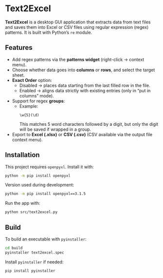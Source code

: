 # Text2Excel

**Text2Excel** is a desktop GUI application that extracts data from text files and saves them into Excel or CSV files using regular expression (regex) patterns. It is built with Python’s `re` module.

## Features
- Add regex patterns via the **patterns widget** (right-click → context menu).  
- Choose whether data goes into **columns** or **rows**, and select the target sheet.  
- **Exact Order** option:  
  - Disabled → places data starting from the last filled row in the file.  
  - Enabled → aligns data strictly with existing entries (only in “put in columns” mode).  
- Support for regex **groups**:  
  - Example:  
    ```regex
    \w{5}(\d)
    ```  
    This matches 5 word characters followed by a digit, but only the digit will be saved if wrapped in a group.  
- Export to **Excel (.xlsx)** or **CSV (.csv)** (CSV available via the output file context menu).  

## Installation
This project requires `openpyxl`. Install it with:

```bash
python -m pip install openpyxl
```

Version used during development:
```bash
python -m pip install openpyxl==3.1.5
```

Run the app with:
```bash
python src/text2excel.py
```
## Build
To build an executable with `pyinstaller`:
```bash
cd build
pyinstaller text2excel.spec
```

Install `pyinstaller` if needed:
```bash
pip install pyinstaller
```
